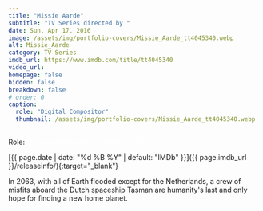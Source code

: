 ```yaml
---
title: "Missie Aarde"
subtitle: "TV Series directed by "
date: Sun, Apr 17, 2016
image: /assets/img/portfolio-covers/Missie_Aarde_tt4045340.webp
alt: Missie_Aarde
category: TV Series
imdb_url: https://www.imdb.com/title/tt4045340
video_url: 
homepage: false
hidden: false
breakdown: false
# order: 0
caption:
  role: "Digital Compositor"
  thumbnail: /assets/img/portfolio-covers/Missie_Aarde_tt4045340.webp
---
```

Role: <span style="color:white">{{ page.caption.role | default: "N/A" }}</span>

[{{ page.date | date: "%d %B %Y" | default: "IMDb" }}]({{ page.imdb_url }}/releaseinfo/){:target="_blank"}

In 2063, with all of Earth flooded except for the Netherlands, a crew of misfits aboard the Dutch spaceship Tasman are humanity's last and only hope for finding a new home planet.
